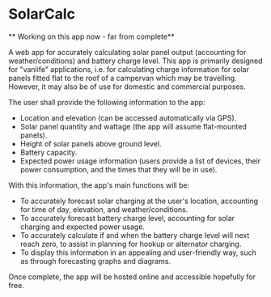 # SolarCalc
** Working on this app now - far from complete**

A web app for accurately calculating solar panel output (accounting for weather/conditions) and battery charge level. This app is primarily designed for "vanlife" applications, i.e. for calculating charge information for solar panels fitted flat to the roof of a campervan which may be travelling. However, it may also be of use for domestic and commercial purposes.

The user shall provide the following information to the app:
* Location and elevation (can be accessed automatically via GPS).
* Solar panel quantity and wattage (the app will assume flat-mounted panels).
* Height of solar panels above ground level.
* Battery capacity.
* Expected power usage information (users provide a list of devices, their power consumption, and the times that they will be in use).

With this information, the app's main functions will be:
* To accurately forecast solar charging at the user's location, accounting for time of day, elevation, and weather/conditions.
* To accurately forecast battery charge level, accounting for solar charging and expected power usage.
* To accurately calculate if and when the battery charge level will next reach zero, to assist in planning for hookup or alternator charging.
* To display this information in an appealing and user-friendly way, such as through forecasting graphs and diagrams.

Once complete, the app will be hosted online and accessible hopefully for free.
